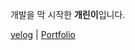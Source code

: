 개발을 막 시작한 **개린이**입니다.

[velog](https://velog.io/@dmsgur7112) | [Portfolio](https://itmakesmesoft.github.io)
